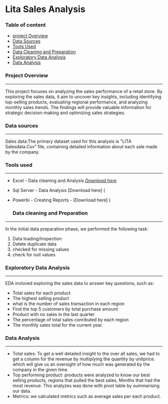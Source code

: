 # Lita Sales Analysis 

### Table of content 

- [project Overview](#project-overview)
- [Data Sources](#data-sources)
- [Tools Used](#tools-used)
- [Data Cleaning and Preparation](#data-cleaning-and-preparation)
- [Exploratory Data Analysis](#exploratory-data-analysis)
- [Data Analysis](#data-analysis)

### Project Overview 
---

This project focuses on analyzing the sales performance of a retail store. By exploring the sales data, it aim to uncover key insights, including identifying top-selling products, evaluating regional performance, and analyzing monthly sales trends. The findings will provide valuable information for strategic decision-making and optimizing sales strategies.

### Data sources 
---

Sales data:The primary dataset used  for this analysis is "LITA Salesdata.Csv" file, containing detailed information about each sale made by the company. 

### Tools used 
---

- Excel - Data cleaning and Analysis [*Download here*](https://www.microsoft.com/en-ng/)
- Sql Server - Data Analysis [Download here] (
- Powerbi - Creating Reports - [Download here] (

  ### Data cleaning and Preparation
---
  In the initial data preparation phase, we performed the following task:
  1. Data loading/Inspection
  2. Delete duplicate data
  3. checked for missing values
  4. check for null values 

  ### Exploratory Data Analysis
---
  EDA invloved exploring the sales data to answer key questions, such as:

  
  -  Total sales for each product
  - The highest selling product 
  - what is the number of sales transaction in each region
  - Find the top 5 customers by total purchase amount
  - Product with no sales in the last quarter
  - The percentage of total sales conributed by each region
  - The monthly sales total for the current year.

 ### Data Analysis
 ---
 - Total sales: To get a well detailed insight to the over all sales, we had to get a column for the revenue by multiplying the quantity by unitprice. which will give us an oversight of how much was generated by the company in the given time. 
- Top performing product: products were analyzed to know our best selling products, regions that pulled the best sales, Months that had the most revenue. This analyzes was done with pivot table by summarising our data.
- Metrics: we calculated metrics such as average sales per each product.
 

 
  
